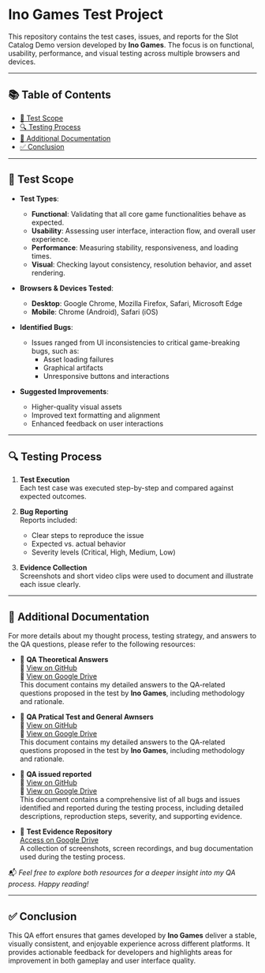 # Ino Games Test Project

This repository contains the test cases, issues, and reports for the Slot Catalog Demo version developed by **Ino Games**. The focus is on functional, usability, performance, and visual testing across multiple browsers and devices.

---

## 📚 Table of Contents

- [🧪 Test Scope](#-test-scope)
- [🔍 Testing Process](#-testing-process)
- [📄 Additional Documentation](#-additional-documentation)
- [✅ Conclusion](#-conclusion)

---

## 🧪 Test Scope

- **Test Types**:
  - **Functional**: Validating that all core game functionalities behave as expected.
  - **Usability**: Assessing user interface, interaction flow, and overall user experience.
  - **Performance**: Measuring stability, responsiveness, and loading times.
  - **Visual**: Checking layout consistency, resolution behavior, and asset rendering.

- **Browsers & Devices Tested**:
  - **Desktop**: Google Chrome, Mozilla Firefox, Safari, Microsoft Edge
  - **Mobile**: Chrome (Android), Safari (iOS)

- **Identified Bugs**:
  - Issues ranged from UI inconsistencies to critical game-breaking bugs, such as:
    - Asset loading failures
    - Graphical artifacts
    - Unresponsive buttons and interactions

- **Suggested Improvements**:
  - Higher-quality visual assets
  - Improved text formatting and alignment
  - Enhanced feedback on user interactions

---

## 🔍 Testing Process

1. **Test Execution**  
   Each test case was executed step-by-step and compared against expected outcomes.

2. **Bug Reporting**  
   Reports included:
   - Clear steps to reproduce the issue
   - Expected vs. actual behavior
   - Severity levels (Critical, High, Medium, Low)

3. **Evidence Collection**  
   Screenshots and short video clips were used to document and illustrate each issue clearly.

---

## 📄 Additional Documentation

For more details about my thought process, testing strategy, and answers to the QA questions, please refer to the following resources:

- 📘 **QA Theoretical Answers**  
📄 [View on GitHub](theory_test.md)  
🔗 [View on Google Drive](https://docs.google.com/document/d/1Yj5igAec5wcR2eiBdWvuDZnKPwZdzmwO/edit?usp=drive_link&ouid=114120568228143854602&rtpof=true&sd=true)  
  This document contains my detailed answers to the QA-related questions proposed in the test by **Ino Games**, including methodology and rationale.
  
- 📘 **QA Pratical Test and General Awnsers**  
📄 [View on GitHub](pratical_test.md)  
🔗 [View on Google Drive](https://docs.google.com/document/d/186ej09GxfzJINhQXPhbKA67wPwNQx219IYl5mY99Szs/edit?usp=drive_link)  
  This document contains my detailed answers to the QA-related questions proposed in the test by **Ino Games**, including methodology and rationale.

- 📘 **QA issued reported**  
📄 [View on GitHub](link_for_document_and_evidences.md)  
🔗 [View on Google Drive](https://docs.google.com/document/d/1-EwnVbesWmSMiJMaGggZR8xXXHU5hZ4rROBUf3zEzWc/edit?usp=drive_link)  
This document contains a comprehensive list of all bugs and issues identified and reported during the testing process, including detailed descriptions, reproduction steps, severity, and supporting evidence.

- 📁 **Test Evidence Repository**  
  [Access on Google Drive](https://drive.google.com/drive/folders/1vh_6DqJrOZqAnQLkzc_EhipJZnUqyT1L?usp=drive_link)  
  A collection of screenshots, screen recordings, and bug documentation used during the testing process.

📬 *Feel free to explore both resources for a deeper insight into my QA process. Happy reading!*

---

## ✅ Conclusion

This QA effort ensures that games developed by **Ino Games** deliver a stable, visually consistent, and enjoyable experience across different platforms. It provides actionable feedback for developers and highlights areas for improvement in both gameplay and user interface quality.
